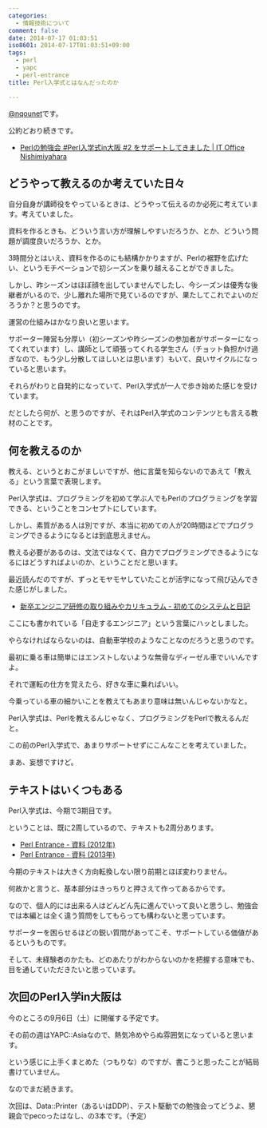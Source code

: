 ```yaml
---
categories:
  - 情報技術について
comment: false
date: 2014-07-17 01:03:51
iso8601: 2014-07-17T01:03:51+09:00
tags:
  - perl
  - yapc
  - perl-entrance
title: Perl入学式とはなんだったのか

---
```


<p><a href="https://twitter.com/nqounet">@nqounet</a>です。</p>

<p>公約どおり続きです。</p>

<ul>
<li><a href="https://www.nqou.net/2014/07/14/233125">Perlの勉強会 #Perl入学式in大阪 #2 をサポートしてきました | IT Office Nishimiyahara</a></li>
</ul>



<h2>どうやって教えるのか考えていた日々</h2>

<p>自分自身が講師役をやっているときは、どうやって伝えるのか必死に考えています。考えていました。</p>

<p>資料を作るときも、どういう言い方が理解しやすいだろうか、とか、どういう問題が調度良いだろうか、とか。</p>

<p>3時間分とはいえ、資料を作るのにも結構かかりますが、Perlの裾野を広げたい、というモチベーションで初シーズンを乗り越えることができました。</p>

<p>しかし、昨シーズンはほぼ顔を出していませんでしたし、今シーズンは優秀な後継者がいるので、少し離れた場所で見ているのですが、果たしてこれでよいのだろうか？と思うのです。</p>

<p>運営の仕組みはかなり良いと思います。</p>

<p>サポーター陣営も分厚い（初シーズンや昨シーズンの参加者がサポーターになってくれています）し、講師として頑張ってくれる学生さん（チョット負担かけ過ぎなので、もう少し分散してほしいとは思います）もいて、良いサイクルになっていると思います。</p>

<p>それらがわりと自発的になっていて、Perl入学式が一人で歩き始めた感じを受けています。</p>

<p>だとしたら何が、と思うのですが、それはPerl入学式のコンテンツとも言える教材のことです。</p>

<h2>何を教えるのか</h2>

<p>教える、というとおこがましいですが、他に言葉を知らないのであえて「教える」という言葉で表現します。</p>

<p>Perl入学式は、プログラミングを初めて学ぶ人でもPerlのプログラミングを学習できる、ということをコンセプトにしています。</p>

<p>しかし、素質がある人は別ですが、本当に初めての人が20時間ほどでプログラミングできるようになるとは到底思えません。</p>

<p>教える必要があるのは、文法ではなくて、自力でプログラミングできるようになるにはどうすればよいのか、ということだと思います。</p>

<p>最近読んだのですが、ずっとモヤモヤしていたことが活字になって飛び込んできた感じがしました。</p>

<ul>
<li><a href="http://bosssato.hatenablog.com/entry/2014/06/18/090321">新卒エンジニア研修の取り組みやカリキュラム - 初めてのシステムと日記</a></li>
</ul>

<p>ここにも書かれている「自走するエンジニア」という言葉にハッとしました。</p>

<p>やらなければならないのは、自動車学校のようなことなのだろうと思うのです。</p>

<p>最初に乗る車は簡単にはエンストしないような無骨なディーゼル車でいいんですよ。</p>

<p>それで運転の仕方を覚えたら、好きな車に乗ればいい。</p>

<p>今乗っている車の細かいことを教えてもあまり意味は無いんじゃないかなと。</p>

<p>Perl入学式は、Perlを教えるんじゃなく、プログラミングをPerlで教えるんだと。</p>

<p>この前のPerl入学式で、あまりサポートせずにこんなことを考えていました。</p>

<p>まあ、妄想ですけど。</p>

<h2>テキストはいくつもある</h2>

<p>Perl入学式は、今期で3期目です。</p>

<p>ということは、既に2周しているので、テキストも2周分あります。</p>

<ul>
<li><a href="http://www.perl-entrance.org/2012/handout.html">Perl Entrance - 資料 (2012年)</a></li>
<li><a href="http://www.perl-entrance.org/2013/handout.html">Perl Entrance - 資料 (2013年)</a></li>
</ul>

<p>今期のテキストは大きく方向転換しない限り前期とほぼ変わりません。</p>

<p>何故かと言うと、基本部分はきっちりと押さえて作ってあるからです。</p>

<p>なので、個人的には出来る人はどんどん先に進んでいって良いと思うし、勉強会では本編とは全く違う質問をしてもらっても構わないと思っています。</p>

<p>サポーターを困らせるほどの鋭い質問があってこそ、サポートしている価値があるというものです。</p>

<p>そして、未経験者のかたも、どのあたりがわからないのかを把握する意味でも、目を通していただきたいと思っています。</p>

<h2>次回のPerl入学in大阪は</h2>

<p>今のところの9月6日（土）に開催する予定です。</p>

<p>その前の週はYAPC::Asiaなので、熱気冷めやらぬ雰囲気になっていると思います。</p>

<p>という感じに上手くまとめた（つもりな）のですが、書こうと思ったことが結局書けていません。</p>

<p>なのでまだ続きます。</p>

<p>次回は、Data::Printer（あるいはDDP）、テスト駆動での勉強会ってどうよ、懇親会でpecoったはなし、の3本です。（予定）</p>
    	